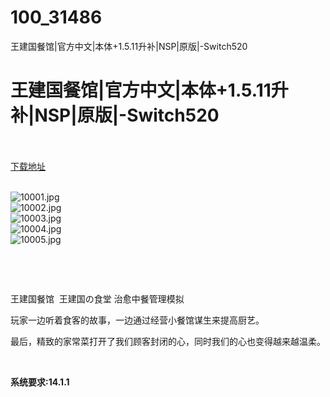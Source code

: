 # 100_31486
王建国餐馆|官方中文|本体+1.5.11升补|NSP|原版|-Switch520
# 王建国餐馆|官方中文|本体+1.5.11升补|NSP|原版|-Switch520
 <br/></br>
[下载地址](https://www.switch520.cc/article/31486 "下载地址")
<br/></br>

<p><img title="10001.jpg" src="https://www.switch520.cc/muke_img/2022_05_19_cf3e8d17dfb3a.jpg" alt="10001.jpg"><br>
<img title="10002.jpg" src="https://www.switch520.cc/muke_img/2022_05_19_d2c825ac94c24.jpg" alt="10002.jpg"><br>
<img title="10003.jpg" src="https://www.switch520.cc/muke_img/2022_05_19_fda69ed457860.jpg" alt="10003.jpg"><br>
<img title="10004.jpg" src="https://www.switch520.cc/muke_img/2022_05_19_f38174d484606.jpg" alt="10004.jpg"><br>
<img title="10005.jpg" src="https://www.switch520.cc/muke_img/2022_05_19_e8842b34d9058.jpg" alt="10005.jpg"></p>
<p>&nbsp;</p>
<p>&nbsp;</p>
<p>王建国餐馆&nbsp; 王建国の食堂 治愈中餐管理模拟</p>
<p>玩家一边听着食客的故事，一边通过经营小餐馆谋生来提高厨艺。</p>
<p>最后，精致的家常菜打开了我们顾客封闭的心，同时我们的心也变得越来越温柔。</p>
<p>&nbsp;</p>
<p><strong>系统要求:14.1.1</strong></p>



